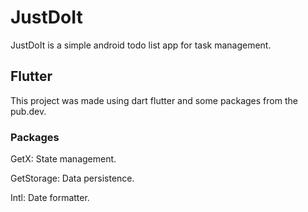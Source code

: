 # JustDoIt

JustDoIt is a simple android todo list app for task management.

## Flutter

This project was made using dart flutter and some packages from the pub.dev.

### Packages
GetX: State management.

GetStorage: Data persistence.

Intl: Date formatter.
